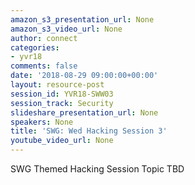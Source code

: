 ```yaml
---
amazon_s3_presentation_url: None
amazon_s3_video_url: None
author: connect
categories:
- yvr18
comments: false
date: '2018-08-29 09:00:00+00:00'
layout: resource-post
session_id: YVR18-SWW03
session_track: Security
slideshare_presentation_url: None
speakers: None
title: 'SWG: Wed Hacking Session 3'
youtube_video_url: None
---
```


SWG Themed Hacking Session Topic TBD